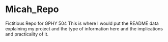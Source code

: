 # Micah_Repo
Fictitious Repo for GPHY 504
This is where I would put the README data explaining my project and the type of information here and the implications and practicality of it.
